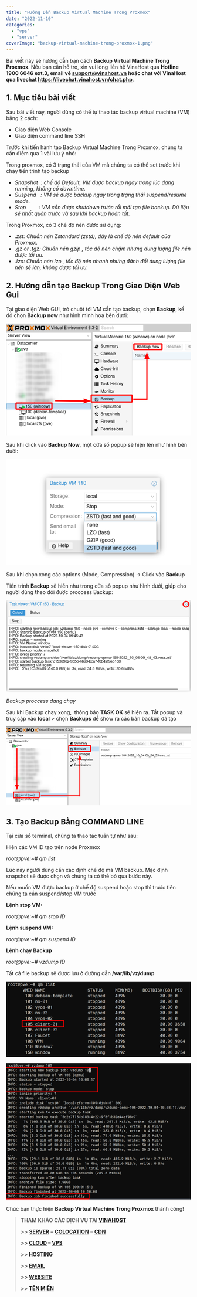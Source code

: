 ```yaml
---
title: "Hướng Dẫn Backup Virtual Machine Trong Proxmox"
date: "2022-11-10"
categories: 
  - "vps"
  - "server"
coverImage: "backup-virtual-machine-trong-proxmox-1.png"
---
```


Bài viết này sẽ hướng dẫn bạn cách **Backup Virtual Machine Trong Proxmox**. Nếu bạn cần hỗ trợ, xin vui lòng liên hệ VinaHost qua **Hotline 1900 6046 ext.3, email về support@vinahost.vn hoặc chat với VinaHost qua livechat https://livechat.vinahost.vn/chat.php**.

## 1\. Mục tiêu bài viết

Sau bài viết này, người dùng có thể tự thao tác backup virtual machine (VM) bằng 2 cách:

- Giao diện Web Console
- Giao diện command line SSH

Trước khi tiến hành tạo Backup Virtual Machine Trong Proxmox, chúng ta cần điểm qua 1 vài lưu ý nhỏ:

Trong proxmox, có 3 trạng thái của VM mà chúng ta có thể set trước khi chạy tiến trình tạo backup

- _Snapshot  : chế độ Default, VM được backup ngay trong lúc đang running, không có downtime._
- _Suspend   : VM sẽ được backup ngay trong trạng thái suspend/resume mode._
- _Stop         : VM cần được shutdown trước rồi mới tạo file backup. Dữ liệu sẽ nhất quán trước và sau khi backup hoàn tất._

Trong Proxmox, có 3 chế độ nén được sử dụng:

- _.zst: Chuẩn nén Zstandard (zstd), đây là chế độ nén default của Proxmox._
- _.gz or .tgz: Chuẩn nén gzip , tôc độ nén chậm nhưng dung lượng file nén được tối ưu._
- _.lzo: Chuẩn nén lzo , tốc độ nén nhanh nhưng đánh đổi dung lượng file nén sẽ lớn, không được tối ưu._

## 2\. Hướng dẫn tạo Backup Trong Giao Diện Web Gui

Tại giao diện Web GUI, trỏ chuột tới VM cần tạo backup, chọn **Backup**, kế đó chọn **Backup now** như hình minh họa bên dưới:

![Backup Virtual Machine Trong Proxmox](images/backup-virtual-machine-trong-proxmox-2.png)

Sau khi click vào **Backup Now**, một cửa sổ popup sẽ hiện lên như hình bên dưới:

![](images/backup-virtual-machine-trong-proxmox-3.png)

Sau khi chọn xong các options (Mode, Compression) -> Click vào **Backup**

Tiến trình **Backup** sẽ hiển như trong cửa sổ popup như hình dưới, giúp cho người dùng theo dõi được proccess Backup:

![Backup Virtual Machine Trong Proxmox](images/backup-virtual-machine-trong-proxmox-4.png)

_Backup proccess đang chạy_

Sau khi Backup chạy xong,  thông báo **TASK OK** sẽ hiện ra. Tắt popup và truy cập vào **local** > chọn **Backups** để show ra các bản backup đã tạo

![](images/backup-virtual-machine-trong-proxmox-5.png)

## 3\. Tạo Backup Bằng COMMAND LINE

Tại cửa sổ terminal, chúng ta thao tác tuần tự như sau:

Hiện các VM ID tạo trên node Proxmox

_root@pve:~# qm list_

Lúc này người dùng cần xác định chế độ mà VM backup. Mặc định snapshot sẽ được chọn và chúng ta có thể bỏ qua bước này.

Nếu muốn VM được backup ở chế độ suspend hoặc stop thì trước tiên chúng ta cần suspend/stop VM trước

**Lệnh stop VM:**

_root@pve:~# qm stop ID_

**Lệnh suspend VM:**

_root@pve:~# qm suspend ID_

**Lệnh chạy Backup**

_root@pve:~# vzdump ID_

Tất cả file backup sẽ được lưu ở đường dẫn **/var/lib/vz/dump**

 **![](images/backup-virtual-machine-trong-proxmox-6.png)** 

![Backup Virtual Machine Trong Proxmox](images/backup-virtual-machine-trong-proxmox-7.png)

Chúc bạn thực hiện **Backup Virtual Machine Trong Proxmox** thành công!

> **THAM KHẢO CÁC DỊCH VỤ TẠI [VINAHOST](https://kb.vinahost.vn/)**
> 
> **\>>** [**SERVER**](https://vinahost.vn/thue-may-chu-rieng/) **–** [**COLOCATION**](https://vinahost.vn/colocation.html) – [**CDN**](https://vinahost.vn/dich-vu-cdn-chuyen-nghiep)
> 
> **\>> [CLOUD](https://vinahost.vn/cloud-server-gia-re/) – [VPS](https://vinahost.vn/vps-ssd-chuyen-nghiep/)**
> 
> **\>> [HOSTING](https://vinahost.vn/wordpress-hosting)**
> 
> **\>> [EMAIL](https://vinahost.vn/email-hosting)**
> 
> **\>> [WEBSITE](http://vinawebsite.vn/)**
> 
> **\>> [TÊN MIỀN](https://vinahost.vn/ten-mien-gia-re/)**

